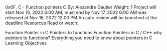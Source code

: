 0x0F. C - Function pointers
C
 By: Alexandre Gautier
 Weight: 1
 Project will start Nov 16, 2022 6:00 AM, must end by Nov 17, 2022 6:00 AM
 was released at Nov 16, 2022 12:00 PM
 An auto review will be launched at the deadline
Resources
Read or watch:

Function Pointer in C
Pointers to functions
Function Pointers in C / C++
why pointers to functions?
Everything you need to know about pointers in C
Learning Objectives
